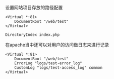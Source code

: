 
设置网站项目存放的路径配置

```shell
<Virtual *:81>
    DocumentRoot "/web/test"
</Virtual>
```

```shell
DirectoryIndex index.php
```

在apache当中还可以对用户的访问做日志来进行记录

```shell
<Virtual *:81>
    DocumentRoot "/web/test"
    ErrorLog "logs/test-error_log"
    CustomLog "logs/test-access_log" common
</Virtual>
```
